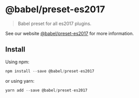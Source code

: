 # @babel/preset-es2017

> Babel preset for all es2017 plugins.

See our website [@babel/preset-es2017](https://new.babeljs.io/docs/en/next/babel-preset-es2017.html) for more information.

## Install

Using npm:

```js
npm install --save @babel/preset-es2017
```

or using yarn:

```js
yarn add --save @babel/preset-es2017
```
